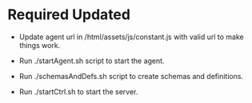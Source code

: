 # Required Updated

- Update agent url in /html/assets/js/constant.js with valid url to make things work.

- Run ./startAgent.sh script to start the agent.

- Run ./schemasAndDefs.sh script to create schemas and definitions.

- Run ./startCtrl.sh to start the server.
